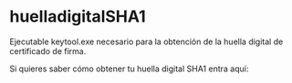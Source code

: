 # huelladigitalSHA1
Ejecutable keytool.exe necesario para la obtención de la huella digital de certificado de firma.

Si quieres saber cómo obtener tu huella digital SHA1 entra aquí: 
